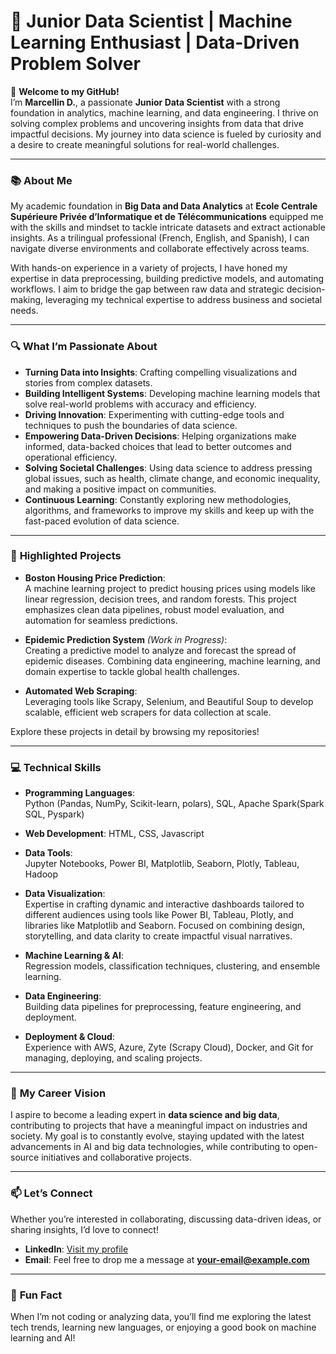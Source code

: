 # 🌟 **Junior Data Scientist | Machine Learning Enthusiast | Data-Driven Problem Solver**

👋 **Welcome to my GitHub!**  
I’m **Marcellin D.**, a passionate **Junior Data Scientist** with a strong foundation in analytics, machine learning, and data engineering. I thrive on solving complex problems and uncovering insights from data that drive impactful decisions. My journey into data science is fueled by curiosity and a desire to create meaningful solutions for real-world challenges.

---

### 📚 **About Me**  
My academic foundation in **Big Data and Data Analytics** at **Ecole Centrale Supérieure Privée d’Informatique et de Télécommunications** equipped me with the skills and mindset to tackle intricate datasets and extract actionable insights. As a trilingual professional (French, English, and Spanish), I can navigate diverse environments and collaborate effectively across teams.  

With hands-on experience in a variety of projects, I have honed my expertise in data preprocessing, building predictive models, and automating workflows. I aim to bridge the gap between raw data and strategic decision-making, leveraging my technical expertise to address business and societal needs.  

---

### 🔍 **What I’m Passionate About**  
- **Turning Data into Insights**: Crafting compelling visualizations and stories from complex datasets.  
- **Building Intelligent Systems**: Developing machine learning models that solve real-world problems with accuracy and efficiency.  
- **Driving Innovation**: Experimenting with cutting-edge tools and techniques to push the boundaries of data science.  
- **Empowering Data-Driven Decisions**: Helping organizations make informed, data-backed choices that lead to better outcomes and operational efficiency.  
- **Solving Societal Challenges**: Using data science to address pressing global issues, such as health, climate change, and economic inequality, and making a positive impact on communities.  
- **Continuous Learning**: Constantly exploring new methodologies, algorithms, and frameworks to improve my skills and keep up with the fast-paced evolution of data science.  

---

### 🌟 **Highlighted Projects**  
- **Boston Housing Price Prediction**:  
  A machine learning project to predict housing prices using models like linear regression, decision trees, and random forests. This project emphasizes clean data pipelines, robust model evaluation, and automation for seamless predictions.  

- **Epidemic Prediction System** *(Work in Progress)*:  
  Creating a predictive model to analyze and forecast the spread of epidemic diseases. Combining data engineering, machine learning, and domain expertise to tackle global health challenges.  

- **Automated Web Scraping**:  
  Leveraging tools like Scrapy, Selenium, and Beautiful Soup to develop scalable, efficient web scrapers for data collection at scale.  

Explore these projects in detail by browsing my repositories!  

---

### 💻 **Technical Skills**  
- **Programming Languages**:  
  Python (Pandas, NumPy, Scikit-learn, polars), SQL, Apache Spark(Spark SQL, Pyspark)
  
- **Web  Development**:
  HTML, CSS, Javascript
  
- **Data Tools**:  
  Jupyter Notebooks, Power BI, Matplotlib, Seaborn, Plotly, Tableau, Hadoop

- **Data Visualization**:  
  Expertise in crafting dynamic and interactive dashboards tailored to different audiences using tools like Power BI, Tableau, Plotly, and libraries like Matplotlib and Seaborn. Focused on combining design, storytelling, and data clarity to create impactful visual narratives.

- **Machine Learning & AI**:  
  Regression models, classification techniques, clustering, and ensemble learning.  

- **Data Engineering**:  
  Building data pipelines for preprocessing, feature engineering, and deployment.  

- **Deployment & Cloud**:  
  Experience with AWS, Azure, Zyte (Scrapy Cloud), Docker, and Git for managing, deploying, and scaling projects.  

---

### 🎯 **My Career Vision**  
I aspire to become a leading expert in **data science and big data**, contributing to projects that have a meaningful impact on industries and society. My goal is to constantly evolve, staying updated with the latest advancements in AI and big data technologies, while contributing to open-source initiatives and collaborative projects.  

---

### 📫 **Let’s Connect**  
Whether you’re interested in collaborating, discussing data-driven ideas, or sharing insights, I’d love to connect!  
- **LinkedIn**: [Visit my profile](https://www.linkedin.com/in/marcellindjambo/)  
- **Email**: Feel free to drop me a message at **[your-email@example.com](mailto:djambomarcellin@gmail.com)**  

---

### 🚀 **Fun Fact**  
When I’m not coding or analyzing data, you’ll find me exploring the latest tech trends, learning new languages, or enjoying a good book on machine learning and AI!  
